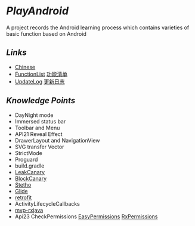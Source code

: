 # *PlayAndroid*
A project records the Android learning process which contains varieties of basic function based on Android

## *Links*
- [Chinese](doc-zh/README-zh.md)
- [FunctionList](FunctionList.md) [功能清单](doc-zh/FunctionList-zh.md)
- [UpdateLog](UpdateLog.md) [更新日志](doc-zh/UpdateLog-zh.md)

## *Knowledge Points*
- DayNight mode
- Immersed status bar
- Toolbar and Menu
- API21 Reveal Effect
- DrawerLayout and NavigationView
- SVG transfer Vector
- StrictMode
- Proguard
- build.gradle
- [LeakCanary](https://github.com/square/leakcanary)
- [BlockCanary](https://github.com/markzhai/AndroidPerformanceMonitor)
- [Stetho](https://github.com/facebook/stetho)
- [Glide](https://github.com/bumptech/glide)
- [retrofit](https://github.com/square/retrofit)
- ActivityLifecycleCallbacks
- [mvp-rxjava](https://github.com/googlesamples/android-architecture)
- Api23 CheckPermissions [EasyPermissions](https://github.com/googlesamples/easypermissions) [RxPermissions](https://github.com/tbruyelle/RxPermissions)


